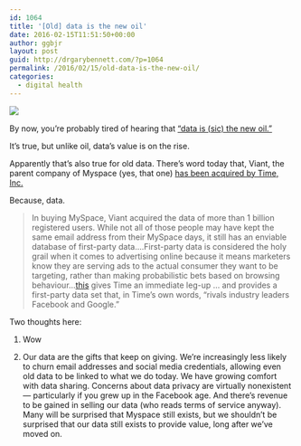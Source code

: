 ```yaml
---
id: 1064
title: '[Old] data is the new oil'
date: 2016-02-15T11:51:50+00:00
author: ggbjr
layout: post
guid: http://drgarybennett.com/?p=1064
permalink: /2016/02/15/old-data-is-the-new-oil/
categories:
  - digital health
---
```

![ ](http://static.businessinsider.com/image/530bb2ed6bb3f735475fdb4a/image.jpg)

By now, you’re probably tired of hearing that [“data is (sic) the new oil.”](%5Bhttp://ana.blogs.com/maestros/2006/11/data%5C_is%5C_the%5C_new.html)

It&#8217;s true, but unlike oil, data’s value is on the rise.

Apparently that’s also true for old data. There’s word today that, Viant, the parent company of Myspace (yes, that one) [has been acquired by Time, Inc.](http://www.businessinsider.com.au/time-inc-acquires-myspace-viant-2016-2)

Because, data.

> In buying MySpace, Viant acquired the data of more than 1 billion registered users. While not all of those people may have kept the same email address from their MySpace days, it still has an enviable database of first-party data….First-party data is considered the holy grail when it comes to advertising online because it means marketers know they are serving ads to the actual consumer they want to be targeting, rather than making probabilistic bets based on browsing behaviour…[this](#) gives Time an immediate leg-up … and provides a first-party data set that, in Time’s own words, “rivals industry leaders Facebook and Google.”

Two thoughts here:

  1. Wow

  2. Our data are the gifts that keep on giving. We’re increasingly less likely to churn email addresses and social media credentials, allowing even old data to be linked to what we do today. We have growing comfort with data sharing. Concerns about data privacy are virtually nonexistent — particularly if you grew up in the Facebook age. And there’s revenue to be gained in selling our data (who reads terms of service anyway). Many will be surprised that Myspace still exists, but we shouldn’t be surprised that our data still exists to provide value, long after we’ve moved on.